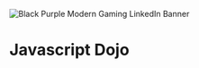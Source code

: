 ![Black Purple Modern Gaming LinkedIn Banner](https://user-images.githubusercontent.com/63030605/179385096-1eb816c1-90c3-4a79-b235-9d068d388b39.png)

# Javascript Dojo
